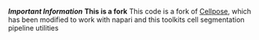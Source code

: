 ***Important Information***
**This is a fork**
This code is a fork of [Cellpose](https://github.com/MouseLand/cellpose), which has been modified to work with napari and this toolkits cell segmentation pipeline utilities
